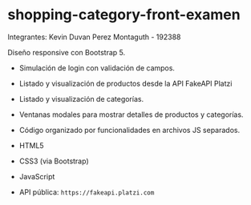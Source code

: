 # shopping-category-front-examen

Integrantes: Kevin Duvan Perez Montaguth - 192388

Diseño responsive con Bootstrap 5.
- Simulación de login con validación de campos.
- Listado y visualización de productos desde la API FakeAPI Platzi
- Listado y visualización de categorías.
- Ventanas modales para mostrar detalles de productos y categorías.
- Código organizado por funcionalidades en archivos JS separados.

- HTML5
- CSS3 (via Bootstrap)
- JavaScript
- API pública: `https://fakeapi.platzi.com`
